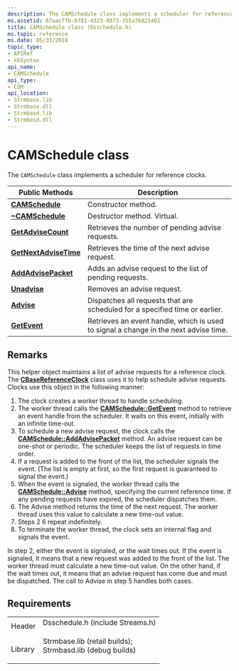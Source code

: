 ```yaml
---
description: The CAMSchedule class implements a scheduler for reference clocks.
ms.assetid: 67aacffb-b781-4323-8973-355a76821401
title: CAMSchedule class (Dsschedule.h)
ms.topic: reference
ms.date: 05/31/2018
topic_type: 
- APIRef
- kbSyntax
api_name: 
- CAMSchedule
api_type: 
- COM
api_location: 
- Strmbase.lib
- Strmbase.dll
- Strmbasd.lib
- Strmbasd.dll
---
```


# CAMSchedule class

The `CAMSchedule` class implements a scheduler for reference clocks.



| Public Methods                                             | Description                                                                          |
|------------------------------------------------------------|--------------------------------------------------------------------------------------|
| [**CAMSchedule**](camschedule-camschedule.md)             | Constructor method.                                                                  |
| [**~CAMSchedule**](camschedule--camschedule.md)           | Destructor method. Virtual.                                                          |
| [**GetAdviseCount**](camschedule-getadvisecount.md)       | Retrieves the number of pending advise requests.                                     |
| [**GetNextAdviseTime**](camschedule-getnextadvisetime.md) | Retrieves the time of the next advise request.                                       |
| [**AddAdvisePacket**](camschedule-addadvisepacket.md)     | Adds an advise request to the list of pending requests.                              |
| [**Unadvise**](camschedule-unadvise.md)                   | Removes an advise request.                                                           |
| [**Advise**](camschedule-advise.md)                       | Dispatches all requests that are scheduled for a specified time or earlier.          |
| [**GetEvent**](camschedule-getevent.md)                   | Retrieves an event handle, which is used to signal a change in the next advise time. |



 

## Remarks

This helper object maintains a list of advise requests for a reference clock. The [**CBaseReferenceClock**](cbasereferenceclock.md) class uses it to help schedule advise requests. Clocks use this object in the following manner:

1.  The clock creates a worker thread to handle scheduling.
2.  The worker thread calls the [**CAMSchedule::GetEvent**](camschedule-getevent.md) method to retrieve an event handle from the scheduler. It waits on this event, initially with an infinite time-out.
3.  To schedule a new advise request, the clock calls the [**CAMSchedule::AddAdvisePacket**](camschedule-addadvisepacket.md) method. An advise request can be one-shot or periodic. The scheduler keeps the list of requests in time order.
4.  If a request is added to the front of the list, the scheduler signals the event. (The list is empty at first, so the first request is guaranteed to signal the event.)
5.  When the event is signaled, the worker thread calls the [**CAMSchedule::Advise**](camschedule-advise.md) method, specifying the current reference time. If any pending requests have expired, the scheduler dispatches them.
6.  The Advise method returns the time of the next request. The worker thread uses this value to calculate a new time-out value.
7.  Steps 2 6 repeat indefinitely.
8.  To terminate the worker thread, the clock sets an internal flag and signals the event.

In step 2, either the event is signaled, or the wait times out. If the event is signaled, it means that a new request was added to the front of the list. The worker thread must calculate a new time-out value. On the other hand, if the wait times out, it means that an advise request has come due and must be dispatched. The call to Advise in step 5 handles both cases.

## Requirements



|                    |                                                                                                                                                                                            |
|--------------------|--------------------------------------------------------------------------------------------------------------------------------------------------------------------------------------------|
| Header<br/>  | <dl> <dt>Dsschedule.h (include Streams.h)</dt> </dl>                                                                                |
| Library<br/> | <dl> <dt>Strmbase.lib (retail builds); </dt> <dt>Strmbasd.lib (debug builds)</dt> </dl> |



 

 




